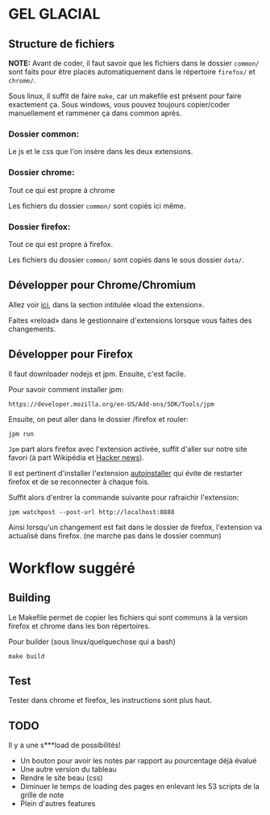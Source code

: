 # GEL GLACIAL

## Structure de fichiers

**NOTE:** Avant de coder, il faut savoir que les fichiers dans le dossier `common/` sont faits pour être placés automatiquement dans le répertoire `firefox/` et `chrome/`.

Sous linux, il suffit de faire `make`, car un makefile est présent pour faire exactement ça. Sous windows, vous pouvez toujours copier/coder manuellement et rammener ça dans common après.

### Dossier common:

Le js et le css que l'on insère dans les deux extensions.

### Dossier chrome:

Tout ce qui est propre à chrome

Les fichiers du dossier `common/` sont copiés ici même.

### Dossier firefox:

Tout ce qui est propre à firefox. 

Les fichiers du dossier `common/` sont copiés dans le sous dossier `data/`.

## Développer pour Chrome/Chromium

Allez voir [ici](https://developer.chrome.com/extensions/getstarted), dans la section intitulée «load the extension».

Faites «reload» dans le gestionnaire d'extensions lorsque vous faites des changements.

## Développer pour Firefox

Il faut downloader nodejs et jpm. Ensuite, c'est facile.

Pour savoir comment installer jpm:

    https://developer.mozilla.org/en-US/Add-ons/SDK/Tools/jpm

Ensuite, on peut aller dans le dossier /firefox et rouler:

    jpm run

`Jpm` part alors firefox avec l'extension activée, suffit d'aller sur notre site favori (à part Wikipédia et [Hacker news](http://news.ycombinator.com)).

Il est pertinent d'installer l'extension [autoinstaller](https://addons.mozilla.org/en-US/firefox/addon/autoinstaller/) qui évite de restarter firefox et de se reconnecter à chaque fois.

Suffit alors d'entrer la commande suivante pour rafraichir l'extension:

    jpm watchpost --post-url http://localhost:8888

Ainsi lorsqu'un changement est fait dans le dossier de firefox, l'extension va actualisé dans firefox. (ne marche pas dans le dossier commun)

# Workflow suggéré

## Building

Le Makefile permet de copier les fichiers qui sont communs à la version firefox et chrome dans les bon répertoires.

Pour builder (sous linux/quelquechose qui a bash)

    make build

## Test

Tester dans chrome et firefox, les instructions sont plus haut.


## TODO

Il y a une s***load de possibilités!

* Un bouton pour avoir les notes par rapport au pourcentage déjà évalué
* Une autre version du tableau
* Rendre le site beau (css)
* Diminuer le temps de loading des pages en enlevant les 53 scripts de la grille de note
* Plein d'autres features
